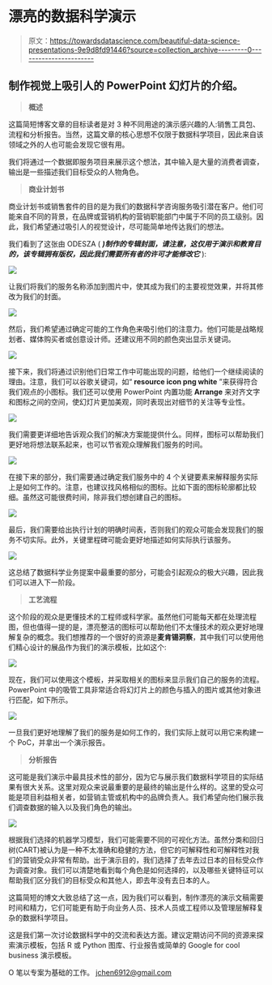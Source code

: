 # 漂亮的数据科学演示

> 原文：<https://towardsdatascience.com/beautiful-data-science-presentations-9e9d8fd91446?source=collection_archive---------0----------------------->

## 制作视觉上吸引人的 PowerPoint 幻灯片的介绍。

> **概述**

这篇简短博客文章的目标读者是对 3 种不同用途的演示感兴趣的人:销售工具包、流程和分析报告。当然，这篇文章的核心思想不仅限于数据科学项目，因此来自该领域之外的人也可能会发现它很有用。

我们将通过一个数据即服务项目来展示这个想法，其中输入是大量的消费者调查，输出是一些描述我们目标受众的人物角色。

> **商业计划书**

商业计划书或销售套件的目的是为我们的数据科学咨询服务吸引潜在客户。他们可能来自不同的背景，在品牌或营销机构的营销职能部门中属于不同的员工级别。因此，我们希望通过吸引人的视觉设计，尽可能简单地传达我们的想法。

我们看到了这张由 ODESZA ( ***)制作的专辑封面，请注意，这仅用于演示和教育目的，该专辑拥有版权，因此我们需要所有者的许可才能修改它*** ):

![](img/abbed64970d9e844461681406a7b8e6e.png)

让我们将我们的服务名称添加到图片中，使其成为我们的主要视觉效果，并将其修改为我们的封面。

![](img/7895d036aa3e974f79118fd27acd870b.png)

然后，我们希望通过确定可能的工作角色来吸引他们的注意力。他们可能是战略规划者、媒体购买者或创意设计师。还建议用不同的颜色突出显示关键词。

![](img/8b0e7914193489de05197c51b71be181.png)

接下来，我们将通过识别他们日常工作中可能出现的问题，给他们一个继续阅读的理由。注意，我们可以谷歌关键词，如“ **resource icon png white** ”来获得符合我们观点的小图标。我们还可以使用 PowerPoint 内置功能 **Arrange** 来对齐文字和图标之间的空间，使幻灯片更加美观，同时表现出对细节的关注等专业性。

![](img/4324faeef5895fb632d1e0aef19dcddc.png)

我们需要更详细地告诉观众我们的解决方案能提供什么。同样，图标可以帮助我们更好地将想法联系起来，也可以节省观众理解我们服务的时间。

![](img/1a5977d4cdd8772bdbb0d0da54a32b6e.png)

在接下来的部分，我们需要通过确定我们服务中的 4 个关键要素来解释服务实际上是如何工作的。注意，也建议找风格相似的图标。比如下面的图标轮廓都比较细。虽然这可能很费时间，除非我们想创建自己的图标。

![](img/521cb3f56e91b1536e6a1162a74e940e.png)

最后，我们需要给出执行计划的明确时间表，否则我们的观众可能会发现我们的服务不切实际。此外，关键里程碑可能会更好地描述如何实际执行该服务。

![](img/edaf5df2377b8a3552bff6c100b71a92.png)

这总结了数据科学业务提案中最重要的部分，可能会引起观众的极大兴趣，因此我们可以进入下一阶段。

> **工艺流程**

这个阶段的观众是更懂技术的工程师或科学家。虽然他们可能每天都在处理流程图，但也值得一提的是，漂亮整洁的图标可以帮助他们不太懂技术的观众更好地理解复杂的概念。我们想推荐的一个很好的资源是**麦肯锡洞察**，其中我们可以使用他们精心设计的展品作为我们的演示模板，比如这个:

![](img/6eee216b44accc3771753c3f8b335f4c.png)

现在，我们可以使用这个模板，并采取相关的图标来显示我们自己的服务的流程。PowerPoint 中的吸管工具非常适合将幻灯片上的颜色与插入的图片或其他对象进行匹配，如下所示。

![](img/4e47fc9af02586ba80a42ac237368630.png)

一旦我们更好地理解了我们的服务是如何工作的，我们实际上就可以用它来构建一个 PoC，并拿出一个演示报告。

> **分析报告**

这可能是我们演示中最具技术性的部分，因为它与展示我们数据科学项目的实际结果有很大关系。这里对观众来说最重要的是最终的输出是什么样的。这里的受众可能是项目利益相关者，如营销主管或机构中的品牌负责人。我们希望向他们展示我们调查数据的输入以及我们角色的输出。

![](img/282f6b58c39515e3c9258c584e244f01.png)

根据我们选择的机器学习模型，我们可能需要不同的可视化方法。虽然分类和回归树(CART)被认为是一种不太准确和稳健的方法，但它的可解释性和可解释性对我们的营销受众非常有帮助。出于演示目的，我们选择了去年去过日本的目标受众作为调查对象。我们可以清楚地看到每个角色是如何选择的，以及哪些关键特征可以帮助我们区分我们的目标受众和其他人，即去年没有去日本的人。

这篇简短的博文大致总结了这一点，因为我们可以看到，制作漂亮的演示文稿需要时间和精力，它们可能更有助于向业务人员、技术人员或工程师以及管理层解释复杂的数据科学项目。

这是我们第一次讨论数据科学中的交流和表达方面。建议定期访问不同的资源来探索演示模板，包括 R 或 Python 图库、行业报告或简单的 Google for cool business 演示模板。

O 笔以专案为基础的工作。
jchen6912@gmail.com